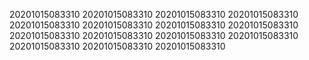 20201015083310
20201015083310
20201015083310
20201015083310
20201015083310
20201015083310
20201015083310
20201015083310
20201015083310
20201015083310
20201015083310
20201015083310
20201015083310
20201015083310
20201015083310
